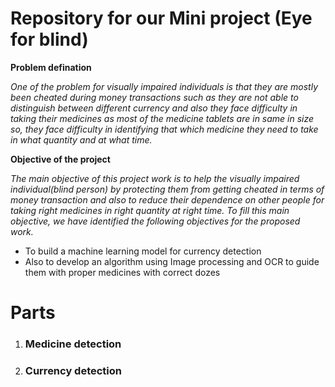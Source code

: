 # **Repository for our Mini project (Eye for blind)**
**Problem defination**

*One of the problem for visually impaired individuals is that they are mostly been cheated during money transactions such as they are not able to distinguish between different currency and also they face difficulty in taking their medicines as most of the medicine tablets are in same in size so, they face difficulty in identifying that which medicine they need to take in what quantity and at what time.* 

**Objective of the project**

*The main objective of this project work is to help the visually impaired individual(blind person) by protecting them from getting cheated in terms of money transaction and also to reduce their dependence on other people for taking right medicines in right quantity at right time. To fill this main objective, we have identified the following objectives for the proposed work.*

- To build a machine learning model for currency detection
- Also to develop an algorithm using Image processing and OCR to guide them with proper medicines with correct dozes

# Parts
1. ### Medicine detection

2. ### Currency detection
